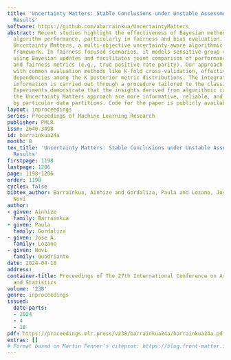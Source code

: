 ```yaml
---
title: 'Uncertainty Matters: Stable Conclusions under Unstable Assessment of Fairness
  Results'
software: https://github.com/abarrainkua/UncertaintyMatters
abstract: Recent studies highlight the effectiveness of Bayesian methods in assessing
  algorithm performance, particularly in fairness and bias evaluation. We present
  Uncertainty Matters, a multi-objective uncertainty-aware algorithmic comparison
  framework. In fairness focused scenarios, it models sensitive group confusion matrices
  using Bayesian updates and facilitates joint comparison of performance (e.g., accuracy)
  and fairness metrics (e.g., true positive rate parity). Our approach works seamlessly
  with common evaluation methods like K-fold cross-validation, effectively addressing
  dependencies among the K posterior metric distributions. The integration of correlated
  information is carried out through a procedure tailored to the classifier’s complexity.
  Experiments demonstrate that the insights derived from algorithmic comparisons employing
  the Uncertainty Matters approach are more informative, reliable, and less influenced
  by particular data partitions. Code for the paper is publicly available at \url{https://github.com/abarrainkua/UncertaintyMatters}.
layout: inproceedings
series: Proceedings of Machine Learning Research
publisher: PMLR
issn: 2640-3498
id: barrainkua24a
month: 0
tex_title: 'Uncertainty Matters: Stable Conclusions under Unstable Assessment of Fairness
  Results'
firstpage: 1198
lastpage: 1206
page: 1198-1206
order: 1198
cycles: false
bibtex_author: Barrainkua, Ainhize and Gordaliza, Paula and Lozano, Jose A. and Quadrianto,
  Novi
author:
- given: Ainhize
  family: Barrainkua
- given: Paula
  family: Gordaliza
- given: Jose A.
  family: Lozano
- given: Novi
  family: Quadrianto
date: 2024-04-18
address:
container-title: Proceedings of The 27th International Conference on Artificial Intelligence
  and Statistics
volume: '238'
genre: inproceedings
issued:
  date-parts:
  - 2024
  - 4
  - 18
pdf: https://proceedings.mlr.press/v238/barrainkua24a/barrainkua24a.pdf
extras: []
# Format based on Martin Fenner's citeproc: https://blog.front-matter.io/posts/citeproc-yaml-for-bibliographies/
---
```

